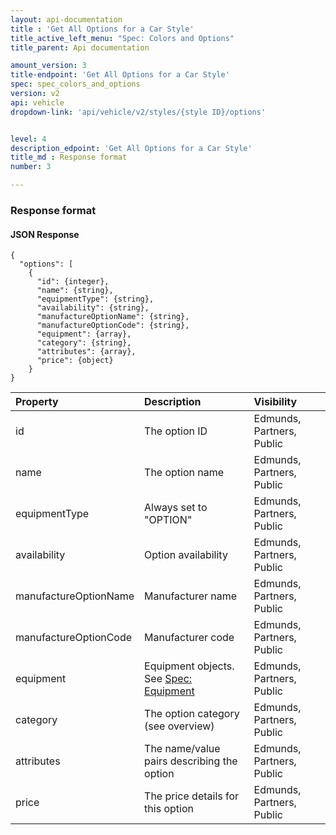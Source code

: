 ```yaml
---
layout: api-documentation
title : 'Get All Options for a Car Style'
title_active_left_menu: "Spec: Colors and Options"
title_parent: Api documentation

amount_version: 3
title-endpoint: 'Get All Options for a Car Style'
spec: spec_colors_and_options
version: v2
api: vehicle
dropdown-link: 'api/vehicle/v2/styles/{style ID}/options'


level: 4
description_edpoint: 'Get All Options for a Car Style'
title_md : Response format
number: 3

---
```


### Response format

#### JSON Response

	{
	  "options": [
	    {
	      "id": {integer},
	      "name": {string},
	      "equipmentType": {string},
	      "availability": {string},
	      "manufactureOptionName": {string},
	      "manufactureOptionCode": {string},
	      "equipment": {array},
	      "category": {string},
	      "attributes": {array},
	      "price": {object}
	    }
	}


| Property      				| Description                         					| Visibility                |
|:------------------------------|:------------------------------------------------------|:------------------------- |
| id		    				| The option ID											| Edmunds, Partners, Public |
| name		    				| The option name										| Edmunds, Partners, Public |
| equipmentType 				| Always set to "OPTION"	                            | Edmunds, Partners, Public |
| availability  				| Option availability									| Edmunds, Partners, Public |
| manufactureOptionName		    | Manufacturer name										| Edmunds, Partners, Public |
| manufactureOptionCode			| Manufacturer code										| Edmunds, Partners, Public |
| equipment	    				| Equipment objects. See [Spec: Equipment](/api-documentation/vehicle/spec_equipment/v2/) | Edmunds, Partners, Public |
| category	    				| The option category (see overview)					| Edmunds, Partners, Public |
| attributes    				| The name/value pairs describing the option			| Edmunds, Partners, Public |
| price 	    				| The price details for this option  					| Edmunds, Partners, Public |

